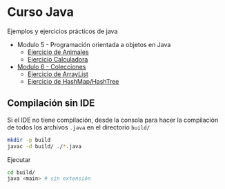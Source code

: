 # Curso Java
Ejemplos y ejercicios prácticos de java

- Modulo 5 - Programación orientada a objetos en Java
  - [Ejercicio de Animales](./Modulo_5_OOP/Animales/EjercicioAnimales.java)
  - [Ejercicio Calculadora](./Modulo_5_OOP/Calculadora/Calculadora.java)
- [Modulo 6 - Colecciones](https://docs.google.com/presentation/d/1pZ9S404tYY_pRcLW1E9jR-Og8yTd7ljYmge0Dt_zZDA/edit?usp=sharing)
  - [Ejercicio de ArrayList](./Modulo_6_Colecciones/EjercicioArrayList/Ejercicio_ArrayList.java)
  - [Ejercicio de HashMap/HashTree](./Modulo_6_Colecciones/EjercicioHashMap/Ejercicio_HashMap.java)

## Compilación sin IDE

Si el IDE no tiene compilación, desde la consola para hacer la compilación de todos los archivos `.java` en el directorio `build/`

```sh
mkdir -p build
javac -d build/ ./*.java
```

Ejecutar
```sh
cd build/
java <main> # sin extensión
```
